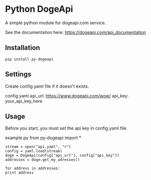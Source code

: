 # Python DogeApi

A simple python module for dogeapi.com service.

See the documentation here: https://dogeapi.com/api_documentation

## Installation

    pip install py-dogeapi

## Settings

Create config.yaml file if it doesn't exists.

config.yaml
    api_url: https://www.dogeapi.com/wow/
    api_key: your_api_key_here

## Usage

Before you start, you must set the api key in config.yaml file.

example.py
    from py-dogeapi import *
    
    stream = open("api.yaml", "r")
    config = yaml.load(stream)
    doge = DogeApi(config["api_url"], config["api_key"])
    addresses = doge.get_my_adresses()

    for address in addresses:
	print address
